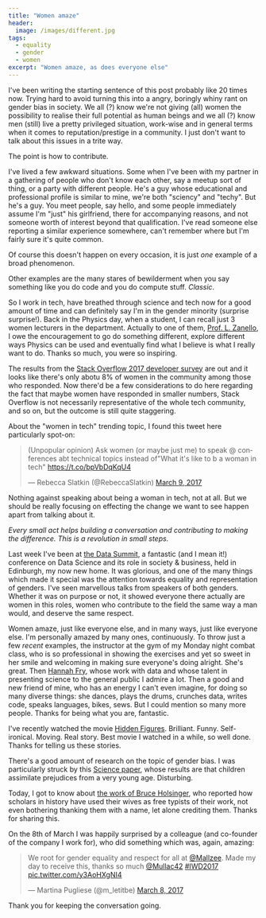 ```yaml
---
title: "Women amaze"
header:
  image: /images/different.jpg
tags:
  - equality
  - gender
  - women
excerpt: "Women amaze, as does everyone else"
---
```


I've been writing the starting sentence of this post probably like 20 times now. Trying hard to avoid turning this into a angry, boringly whiny rant on gender bias in society. We all (?) know we're not giving (all) women the possibility to realise their full potential as human beings and we all (?) know men (still) live a pretty privileged situation, work-wise and in general terms when it comes to reputation/prestige in a community. I just don't want to talk about this issues in a trite way.

The point is how to contribute.

I've lived a few awkward situations. Some when I've been with my partner in a gathering of people who don't know each other, say a meetup sort of thing, or a party with different people. He's a guy whose educational and professional profile is similar to mine, we're both "sciency" and "techy". But he's a guy. You meet people, say hello, and some people immediately assume I'm "just" his girlfriend, there for accompanying reasons, and not someone worth of interest beyond that qualification. I've read someone else reporting a similar experience somewhere, can't remember where but I'm fairly sure it's quite common. 

Of course this doesn't happen on every occasion, it is just *one* example of a broad phenomenon.

Other examples are the many stares of bewilderment when you say something like you do code and you do compute stuff. *Classic*.

So I work in tech, have breathed through science and tech now for a good amount of time and can definitely say I'm in the gender minority (surprise surprise!). Back in the Physics day, when a student, I can recall just 3 women lecturers in the department. Actually to one of them, [Prof. L. Zanello](https://www.researchgate.net/profile/Lucia_Zanello), I owe the encouragement to go do something different, explore different ways Physics can be used and eventually find what I believe is what I really want to do. Thanks so much, you were so inspiring.

The results from the [Stack Overflow 2017 developer survey](http://stackoverflow.com/insights/survey/2017/?utm_source=so-owned&utm_medium=hero&utm_campaign=dev-survey-2017&utm_content=hero-ind-ques#overview) are out and it looks like there's only abotu 8% of women in the community among those who responded. Now there'd be a few considerations to do here regarding the fact that maybe women have responded in smaller numbers, Stack Overflow is not necessarily representative of the whole tech community, and so on, but the outcome is still quite staggering.

About the "women in tech" trending topic, I found this tweet here particularly spot-on:

<blockquote class="twitter-tweet" data-lang="en"><p lang="en" dir="ltr">(Unpopular opinion) Ask women (or maybe just me) to speak @ conferences abt technical topics instead of&quot;What it&#39;s like to b a woman in tech&quot; <a href="https://t.co/bpVbDqKqU4">https://t.co/bpVbDqKqU4</a></p>&mdash; Rebecca Slatkin (@RebeccaSlatkin) <a href="https://twitter.com/RebeccaSlatkin/status/839667974730575872">March 9, 2017</a></blockquote> <script async src="//platform.twitter.com/widgets.js" charset="utf-8"></script>

Nothing against speaking about being a woman in tech, not at all. But we should be really focusing on effecting the change we want to see happen apart from talking about it. 

*Every small act helps building a conversation and contributing to making the difference. This is a revolution in small steps.*

Last week I've been at [the Data Summit](http://www.datafest.global/data-summit), a fantastic (and I mean it!) conference on Data Science and its role in society & business, held in Edinburgh, my now new home. It was glorious, and one of the many things which made it special was the attention towards equality and representation of genders. I've seen marvellous talks from speakers of both genders. Whether it was on purpose or not, it showed everyone there actually are women in this roles, women who contribute to the field the same way a man would, and deserve the same respect. 

Women amaze, just like everyone else, and in many ways, just like everyone else. I'm personally amazed by many ones, continuously. To throw just a few *recent* examples, the instructor at the gym of my Monday night combat class, who is so professional in showing the exercises and yet so sweet in her smile and welcoming in making sure everyone's doing alright. She's great. Then [Hannah Fry](http://www.hannahfry.co.uk), whose work with data and whose talent in presenting science to the general public I admire a lot. Then a good and new friend of mine, who has an energy I can't even imagine, for doing so many diverse things: she dances, plays the drums, crunches data, writes code, speaks languages, bikes, sews. But I could mention so many more people. Thanks for being what you are, fantastic.

I've recently watched the movie [Hidden Figures](http://www.imdb.com/title/tt4846340/). Brilliant. Funny. Self-ironical. Moving. Real story. Best movie I watched in a while, so well done. Thanks for telling us these stories.

There's a good amount of research on the topic of gender bias. I was particularly struck by this [Science paper](http://science.sciencemag.org/content/355/6323/389), whose results are that children assimilate prejudices from a very young age. Disturbing.

Today, I got to know about [the work of Bruce Holsinger](https://www.thequint.com/social-buzz/2017/03/30/thanksfortyping-writer-women-wives-write-manuscripts-how-women-just-typed-their-way-through-history), who reported how scholars in history have used their wives as free typists of their work, not even bothering thanking them with a name, let alone crediting them. Thanks for sharing this.

On the 8th of March I was happily surprised by a colleague (and co-founder of the company I work for), who did something which was, again, amazing:

<blockquote class="twitter-tweet" data-lang="en"><p lang="en" dir="ltr">We root for gender equality and respect for all at <a href="https://twitter.com/Mallzee">@Mallzee</a>. Made my day to receive this, thanks so much <a href="https://twitter.com/Mullac42">@Mullac42</a> <a href="https://twitter.com/hashtag/IWD2017?src=hash">#IWD2017</a> <a href="https://t.co/y3AoHXgNI4">pic.twitter.com/y3AoHXgNI4</a></p>&mdash; Martina Pugliese (@m_letitbe) <a href="https://twitter.com/m_letitbe/status/839483059858718720">March 8, 2017</a></blockquote> <script async src="//platform.twitter.com/widgets.js" charset="utf-8"></script>

Thank you for keeping the conversation going.

